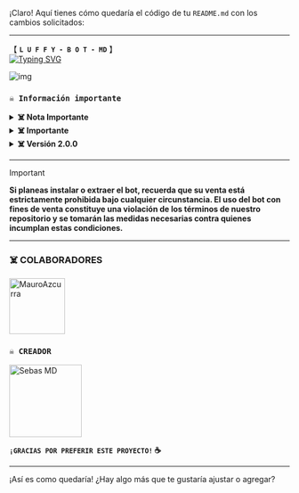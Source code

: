 ¡Claro! Aquí tienes cómo quedaría el código de tu `README.md` con los cambios solicitados:

---

【 **`L U F F Y - B O T - MD`** 】  
<a href=""><img src="https://readme-typing-svg.demolab.com?font=Oswald&weight=300&size=37&duration=3000&pause=100&color=000000&background=601D6E00&center=true&vCenter=true&repeat=true&random=FALSO&width=660&height=90&lines=Sebas-MD+lanzó+la+mejor+versión;De+Luffy+Bot+MD+-+2.0.0;Con+nuevos+comandos+y+mejoras;Luffy-Bot+El+Mejor+Bot+De+WhatsApp" alt="Typing SVG"/></a>

![img](https://i.ibb.co/1djcb0T/file.jpg)

### **`☠️ Información importante`**

<details>  
 <summary><b> ☠️ Nota Importante </b></summary>

Este proyecto **no está afiliado de ninguna manera** con `WhatsApp`, `Inc. WhatsApp` es una marca registrada de `WhatsApp LLC`, y este bot es un **desarrollo independiente** que **no tiene ninguna relación oficial con la compañía**.

</details>

<details>  
 <summary><b> ☠️ Importante </b></summary>

Luffy-Bot-MD recibe **soporte semanal** si llegas a ver un error **repetitivamente o presenta fallos** solo repórtelo para que lo solucionemos

</details>

<details>  
 <summary><b> ☠️ Versión 2.0.0</b></summary>

* **Este proyecto no ofrece soporte oficial para su uso en Termux.** Termux es una aplicación de terminal para Android y, aunque puede ser utilizada para ejecutar diversos programas, **este proyecto no está diseñado ni probado específicamente para funcionar en Termux**. Por lo tanto, **no garantizamos compatibilidad ni soporte técnico en este entorno**.

</details>

---

> [!IMPORTANT]  
> **Si planeas instalar o extraer el bot, recuerda que su venta está estrictamente prohibida bajo cualquier circunstancia. El uso del bot con fines de venta constituye una violación de los términos de nuestro repositorio y se tomarán las medidas necesarias contra quienes incumplan estas condiciones.**

---

### ☠️ COLABORADORES

<a href="https://github.com/MauroAzcurra"><img src="https://github.com/MauroAzcurra.png" width="100" height="100" alt="MauroAzcurra"/></a>

### **`☠️ CREADOR`**  
<a href="https://github.com/sebas-mod"><img src="https://github.com/sebas-mod.png" width="130" height="130" alt="Sebas MD"/></a>

**`¡GRACIAS POR PREFERIR ESTE PROYECTO!` ☕**

---

¡Así es como quedaría! ¿Hay algo más que te gustaría ajustar o agregar?
